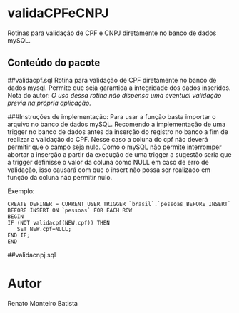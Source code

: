 # validaCPFeCNPJ
Rotinas para validação de CPF e CNPJ diretamente no banco de dados mySQL.

## Conteúdo do pacote

##validacpf.sql
Rotina para validação de CPF diretamente no banco de dados mysql. Permite que seja garantida a integridade dos dados inseridos.
Nota do autor: *O uso dessa rotina não dispensa uma eventual validação prévia na própria aplicação.*

###Instruções de implementação:
Para usar a função basta importar o arquivo no banco de dados mySQL.
Recomendo a implementação de uma trigger no banco de dados antes da inserção do registro no banco a fim de realizar a validação do CPF. Nesse caso a coluna do cpf não deverá permitir que o campo seja nulo. Como o mySQL não permite interromper abortar a inserção a partir da execução de uma trigger a sugestão seria que a trigger definisse o valor da coluna como NULL em caso de erro de validação, isso causará com que o insert não possa ser realizado em função da coluna não permitir nulo.

Exemplo:

```
CREATE DEFINER = CURRENT_USER TRIGGER `brasil`.`pessoas_BEFORE_INSERT` BEFORE INSERT ON `pessoas` FOR EACH ROW
BEGIN
IF (NOT validacpf(NEW.cpf)) THEN
   SET NEW.cpf=NULL;
END IF;
END
```
##validacnpj.sql


# Autor
Renato Monteiro Batista


